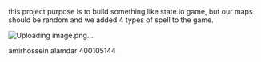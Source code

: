 this project purpose is to build something like state.io game, but our maps should be random
and we added 4 types of spell to the game.

![Uploading image.png…]()

amirhossein alamdar
400105144
